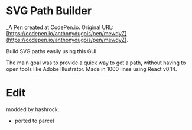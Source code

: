 # SVG Path Builder

\_A Pen created at CodePen.io. Original URL: [https://codepen.io/anthonydugois/pen/mewdyZ](https://codepen.io/anthonydugois/pen/mewdyZ).

Build SVG paths easily using this GUI.

The main goal was to provide a quick way to get a path, without having to open tools like Adobe Illustrator. Made in 1000 lines using React v0.14.

# Edit

modded by hashrock.

- ported to parcel
